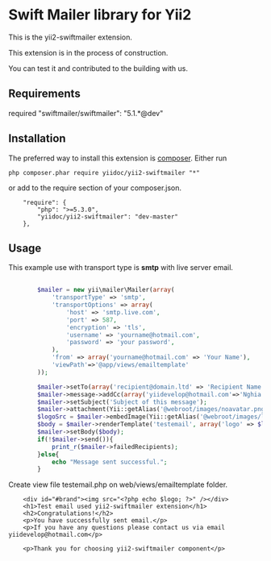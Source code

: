 Swift Mailer library for Yii2
================
This is the yii2-swiftmailer extension.

This extension is in the process of construction.

You can test it and contributed to the building with us.

Requirements
------------

required "swiftmailer/swiftmailer": "5.1.*@dev"

Installation 
------------
The preferred way to install this extension is [composer](http://getcomposer.org/download/).
Either run
```
php composer.phar require yiidoc/yii2-swiftmailer "*"
```
or add to the require section of your composer.json.
```
    "require": {
        "php": ">=5.3.0",
        "yiidoc/yii2-swiftmailer": "dev-master"
    },
```
Usage
------------

This example use with transport type is **smtp** with live server email.

```php
    
        $mailer = new yii\mailer\Mailer(array(
            'transportType' => 'smtp',
            'transportOptions' => array(
                'host' => 'smtp.live.com',
                'port' => 587,
                'encryption' => 'tls',
                'username' => 'yourname@hotmail.com',
                'password' => 'your password',
            ),
            'from' => array('yourname@hotmail.com' => 'Your Name'),
            'viewPath'=>'@app/views/emailtemplate'
        ));

        $mailer->setTo(array('recipient@domain.ltd' => 'Recipient Name'));
        $mailer->message->addCc(array('yiidevelop@hotmail.com'=>'Nghia Nguyen'));
        $mailer->setSubject('Subject of this message');
        $mailer->attachment(Yii::getAlias('@webroot/images/noavatar.png'));
        $logoSrc = $mailer->embedImage(Yii::getAlias('@webroot/images/logo.png'), 'brand.png');
        $body = $mailer->renderTemplate('testemail', array('logo' => $logoSrc));
        $mailer->setBody($body);
        if(!$mailer->send()){
            print_r($mailer->failedRecipients);
        }else{
            echo "Message sent successful.";
        }
```
Create view file testemail.php on web/views/emailtemplate folder.

```
    <div id="#brand"><img src="<?php echo $logo; ?>" /></div>
    <h1>Test email used yii2-swiftmailer extension</h1>
    <h2>Congratulations!</h2>
    <p>You have successfully sent email.</p>
    <p>If you have any questions please contact us via email yiidevelop@hotmail.com</p>

    <p>Thank you for choosing yii2-swiftmailer component</p>
```


